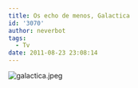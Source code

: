 ```yaml
---
title: Os echo de menos, Galactica
id: '3070'
author: neverbot
tags:
  - Tv
date: 2011-08-23 23:08:14
---
```


![galactica.jpeg](./galactica.jpg)